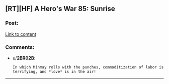 ## [RT][HF] A Hero's War 85: Sunrise

### Post:

[Link to content](https://www.fictionpress.com/s/3238329/85/A-Hero-s-War)

### Comments:

- u/__2BR02B__:
  ```
  In which Minmay rolls with the punches, commoditization of labor is terrifying, and *love* is in the air!
  ```

---

